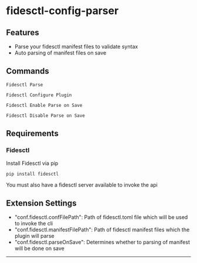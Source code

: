 # fidesctl-config-parser
## Features
- Parse your fidesctl manifest files to validate syntax
- Auto parsing of manifest files on save

## Commands
```
Fidesctl Parse
```

```
Fidesctl Configure Plugin
```

```
Fidesctl Enable Parse on Save
```

```
Fidesctl Disable Parse on Save
```

## Requirements

### Fidesctl

Install Fidesctl via pip

```
pip install fidesctl
```

You must also have a fidesctl server available to invoke the api
## Extension Settings
- "conf.fidesctl.confFilePath": Path of fidesctl.toml file which will be used to invoke the cli
- "conf.fidesctl.manifestFilePath": Path of fidesctl manifest files which the plugin will parse
- "conf.fidesctl.parseOnSave": Determines whether to parsing of manifest will be done on save
----------------------------------------------------------------------
